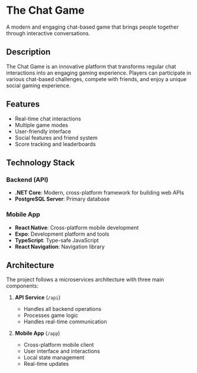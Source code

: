 # The Chat Game

A modern and engaging chat-based game that brings people together through interactive conversations.

## Description

The Chat Game is an innovative platform that transforms regular chat interactions into an engaging gaming experience. Players can participate in various chat-based challenges, compete with friends, and enjoy a unique social gaming experience.

## Features

- Real-time chat interactions
- Multiple game modes
- User-friendly interface
- Social features and friend system
- Score tracking and leaderboards

## Technology Stack

### Backend (API)
- **.NET Core**: Modern, cross-platform framework for building web APIs
- **PostgreSQL Server**: Primary database

### Mobile App
- **React Native**: Cross-platform mobile development
- **Expo**: Development platform and tools
- **TypeScript**: Type-safe JavaScript
- **React Navigation**: Navigation library

## Architecture

The project follows a microservices architecture with three main components:

1. **API Service** (`/api`)
   - Handles all backend operations
   - Processes game logic
   - Handles real-time communication

2. **Mobile App** (`/app`)
   - Cross-platform mobile client
   - User interface and interactions
   - Local state management
   - Real-time updates